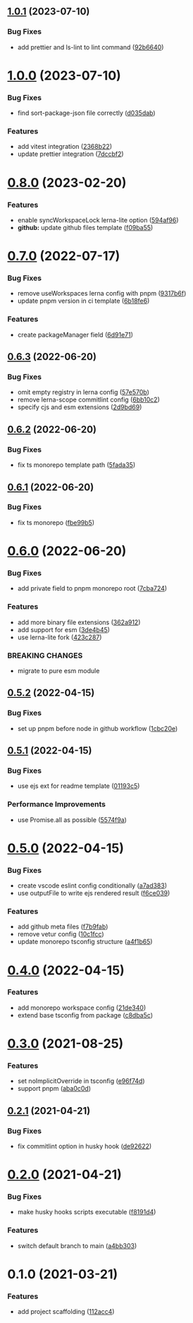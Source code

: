 ## [1.0.1](https://github.com/meteorlxy/create/compare/v1.0.0...v1.0.1) (2023-07-10)

### Bug Fixes

- add prettier and ls-lint to lint command ([92b6640](https://github.com/meteorlxy/create/commit/92b664012afb7f5a91cbae6ca652e0922a5d36b8))

# [1.0.0](https://github.com/meteorlxy/create/compare/v0.8.0...v1.0.0) (2023-07-10)

### Bug Fixes

- find sort-package-json file correctly ([d035dab](https://github.com/meteorlxy/create/commit/d035dabc6225def38a101b79ca316d950fc1c923))

### Features

- add vitest integration ([2368b22](https://github.com/meteorlxy/create/commit/2368b22338979cbe7deb37195655514296cc1e1f))
- update prettier integration ([7dccbf2](https://github.com/meteorlxy/create/commit/7dccbf2dc4f38daff51e3e313fbd0c9d66cb84e9))

# [0.8.0](https://github.com/meteorlxy/create/compare/v0.7.0...v0.8.0) (2023-02-20)

### Features

- enable syncWorkspaceLock lerna-lite option ([594af96](https://github.com/meteorlxy/create/commit/594af96ace9f46939d21dd0ec98273ca76611d94))
- **github:** update github files template ([f09ba55](https://github.com/meteorlxy/create/commit/f09ba55bfe56381186b73808252c8bb19aee626b))

# [0.7.0](https://github.com/meteorlxy/create/compare/v0.6.3...v0.7.0) (2022-07-17)

### Bug Fixes

- remove useWorkspaces lerna config with pnpm ([9317b6f](https://github.com/meteorlxy/create/commit/9317b6f5c1dfe40349ac1b3c32e1df0681422b37))
- update pnpm version in ci template ([6b18fe6](https://github.com/meteorlxy/create/commit/6b18fe65440969362daa4dac89ae0daae07d6cf0))

### Features

- create packageManager field ([6d91e71](https://github.com/meteorlxy/create/commit/6d91e71d33cea7e203e639f7f50abb7cf3ca3b3b))

## [0.6.3](https://github.com/meteorlxy/create/compare/v0.6.2...v0.6.3) (2022-06-20)

### Bug Fixes

- omit empty registry in lerna config ([57e570b](https://github.com/meteorlxy/create/commit/57e570ba7d293bba969c5f279e88bb8e857a41f6))
- remove lerna-scope commitlint config ([6bb10c2](https://github.com/meteorlxy/create/commit/6bb10c2ec93cf830c2477c83a4192559581fe026))
- specify cjs and esm extensions ([2d9bd69](https://github.com/meteorlxy/create/commit/2d9bd69fee4998e3ecd6d996d615f358f268fa65))

## [0.6.2](https://github.com/meteorlxy/create/compare/v0.6.1...v0.6.2) (2022-06-20)

### Bug Fixes

- fix ts monorepo template path ([5fada35](https://github.com/meteorlxy/create/commit/5fada354814505d24963697736a4a5839daece34))

## [0.6.1](https://github.com/meteorlxy/create/compare/v0.6.0...v0.6.1) (2022-06-20)

### Bug Fixes

- fix ts monorepo ([fbe99b5](https://github.com/meteorlxy/create/commit/fbe99b5993db0646a00355eadff095e776fa757b))

# [0.6.0](https://github.com/meteorlxy/create/compare/v0.5.2...v0.6.0) (2022-06-20)

### Bug Fixes

- add private field to pnpm monorepo root ([7cba724](https://github.com/meteorlxy/create/commit/7cba724849e5bb0423d116e08d3c511391d0cf3d))

### Features

- add more binary file extensions ([362a912](https://github.com/meteorlxy/create/commit/362a912754e83e6e1dd8f7a789dde61db2f4e93c))
- add support for esm ([3de4b45](https://github.com/meteorlxy/create/commit/3de4b45016c2c8b3b1fc892b68a3d31609cb7eb3))
- use lerna-lite fork ([423c287](https://github.com/meteorlxy/create/commit/423c287026bfbc73550e71b02fbcee1f489b61ff))

### BREAKING CHANGES

- migrate to pure esm module

## [0.5.2](https://github.com/meteorlxy/create/compare/v0.5.1...v0.5.2) (2022-04-15)

### Bug Fixes

- set up pnpm before node in github workflow ([1cbc20e](https://github.com/meteorlxy/create/commit/1cbc20e3e1d1b4ab20f7f2179dc0914736c51987))

## [0.5.1](https://github.com/meteorlxy/create/compare/v0.5.0...v0.5.1) (2022-04-15)

### Bug Fixes

- use ejs ext for readme template ([01193c5](https://github.com/meteorlxy/create/commit/01193c55e7d7be4c1cfe3814a858b531a07a3031))

### Performance Improvements

- use Promise.all as possible ([5574f9a](https://github.com/meteorlxy/create/commit/5574f9a1e21c17fd7665943f404e302cf483d526))

# [0.5.0](https://github.com/meteorlxy/create/compare/v0.4.0...v0.5.0) (2022-04-15)

### Bug Fixes

- create vscode eslint config conditionally ([a7ad383](https://github.com/meteorlxy/create/commit/a7ad383a292dad28a33c741f073ed5291fd52b94))
- use outputFile to write ejs rendered result ([f6ce039](https://github.com/meteorlxy/create/commit/f6ce039579721be0516db7dc86da716ce25d35c8))

### Features

- add github meta files ([f7b9fab](https://github.com/meteorlxy/create/commit/f7b9fab1ebe4314ba7b8c6adfee53a5fc41523bd))
- remove vetur config ([10c1fcc](https://github.com/meteorlxy/create/commit/10c1fccf5b8e0087e7ad19a13d28518412469f2d))
- update monorepo tsconfig structure ([a4f1b65](https://github.com/meteorlxy/create/commit/a4f1b658e6f692b8491e519dc5b58b5ba9a48043))

# [0.4.0](https://github.com/meteorlxy/create/compare/v0.3.0...v0.4.0) (2022-04-15)

### Features

- add monorepo workspace config ([21de340](https://github.com/meteorlxy/create/commit/21de340b61e98b64e940e957f7bcd97d850e99bd))
- extend base tsconfig from package ([c8dba5c](https://github.com/meteorlxy/create/commit/c8dba5cca9bc74000f9a0f4b8158d648abc3745a))

# [0.3.0](https://github.com/meteorlxy/create/compare/v0.2.1...v0.3.0) (2021-08-25)

### Features

- set noImplicitOverride in tsconfig ([e96f74d](https://github.com/meteorlxy/create/commit/e96f74d9bca6d14d33f0823e3e3b75b29a173514))
- support pnpm ([aba0c0d](https://github.com/meteorlxy/create/commit/aba0c0d9bb14404eb6ff7a5e9311a0ed83b94747))

## [0.2.1](https://github.com/meteorlxy/create/compare/v0.2.0...v0.2.1) (2021-04-21)

### Bug Fixes

- fix commitlint option in husky hook ([de92622](https://github.com/meteorlxy/create/commit/de9262275ec4be6bab61a6fcd4a750919fd81078))

# [0.2.0](https://github.com/meteorlxy/create/compare/v0.1.0...v0.2.0) (2021-04-21)

### Bug Fixes

- make husky hooks scripts executable ([f8191d4](https://github.com/meteorlxy/create/commit/f8191d4f306a1d119181ad1d6549e7f6fc0b5622))

### Features

- switch default branch to main ([a4bb303](https://github.com/meteorlxy/create/commit/a4bb3038432f621ff50436728d92f00c1db1f267))

# 0.1.0 (2021-03-21)

### Features

- add project scaffolding ([112acc4](https://github.com/meteorlxy/create/commit/112acc4a7f8b92065fb45d7a65ad45cea29cc4d6))
